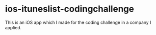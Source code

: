 # ios-ituneslist-codingchallenge
This is an iOS app which I made for the coding challenge in a company I applied.
